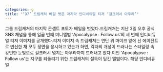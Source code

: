 ```yaml
---
categories: g
title: "‘D7’ 드림캐쳐 베일 벗은 마지막 인디비듀얼 티저 ‘걸크러시 아우라’"
---
```

그룹 드림캐쳐의 마지막 콘셉트 포토가 베일을 벗었다.드림캐쳐는 지난 3일 오후 공식 SNS 채널을 통해 일곱 번째 미니앨범 ‘Apocalypse : Follow us’의 세 번째 인디비듀얼 티저 이미지를 공개했다.티저 이미지 속 드림캐쳐는 연단 위 마이크 앞에 선 에이전트로 변신한 채 모두 정면을 응시하고 있는가 하면, 각자의 개성이 드러나는 스타일링 속 강인한 눈빛으로 걸크러시 넘치는 아우라까지 드러내고 있다.이번 ‘Apocalypse : Follow us’는 지구를 되돌리기 위한 드림캐쳐의 설득이 담긴 앨범이다. 해당 인디비듀얼